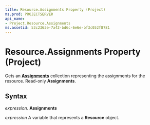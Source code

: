 ```yaml
---
title: Resource.Assignments Property (Project)
ms.prod: PROJECTSERVER
api_name:
- Project.Resource.Assignments
ms.assetid: 53c2363e-7a42-bd6c-6e6e-bf3c052f8781
---
```



# Resource.Assignments Property (Project)

Gets an  **[Assignments](assignment-object-project.md)** collection representing the assignments for the resource. Read-only **Assignments**.


## Syntax

 _expression_. **Assignments**

 _expression_ A variable that represents a **Resource** object.


